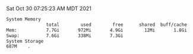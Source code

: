 Sat Oct 30 07:25:23 AM MDT 2021
```bash
System Memory
               total        used        free      shared  buff/cache   available
Mem:           7.7Gi       972Mi       4.9Gi        12Mi       1.8Gi       6.3Gi
Swap:          7.6Gi       338Mi       7.3Gi
System Storage
687M	.
```
